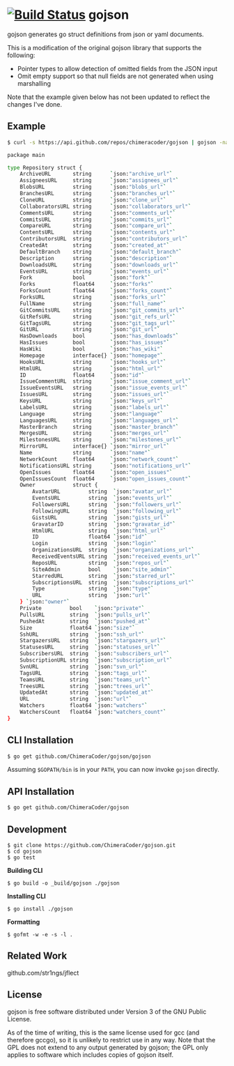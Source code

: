 [![Build Status](https://travis-ci.org/ChimeraCoder/gojson.svg?branch=master)](https://travis-ci.org/ChimeraCoder/gojson)
gojson
======

gojson generates go struct definitions from json or yaml documents.

This is a modification of the original gojson library that supports the following:

* Pointer types to allow detection of omitted fields from the JSON input
* Omit empty support so that null fields are not generated when using marshalling

Note that the example given below has not been updated to reflect the changes I've done.

Example
----------

```sh
$ curl -s https://api.github.com/repos/chimeracoder/gojson | gojson -name=Repository

package main

type Repository struct {
	ArchiveURL       string      `json:"archive_url"`
	AssigneesURL     string      `json:"assignees_url"`
	BlobsURL         string      `json:"blobs_url"`
	BranchesURL      string      `json:"branches_url"`
	CloneURL         string      `json:"clone_url"`
	CollaboratorsURL string      `json:"collaborators_url"`
	CommentsURL      string      `json:"comments_url"`
	CommitsURL       string      `json:"commits_url"`
	CompareURL       string      `json:"compare_url"`
	ContentsURL      string      `json:"contents_url"`
	ContributorsURL  string      `json:"contributors_url"`
	CreatedAt        string      `json:"created_at"`
	DefaultBranch    string      `json:"default_branch"`
	Description      string      `json:"description"`
	DownloadsURL     string      `json:"downloads_url"`
	EventsURL        string      `json:"events_url"`
	Fork             bool        `json:"fork"`
	Forks            float64     `json:"forks"`
	ForksCount       float64     `json:"forks_count"`
	ForksURL         string      `json:"forks_url"`
	FullName         string      `json:"full_name"`
	GitCommitsURL    string      `json:"git_commits_url"`
	GitRefsURL       string      `json:"git_refs_url"`
	GitTagsURL       string      `json:"git_tags_url"`
	GitURL           string      `json:"git_url"`
	HasDownloads     bool        `json:"has_downloads"`
	HasIssues        bool        `json:"has_issues"`
	HasWiki          bool        `json:"has_wiki"`
	Homepage         interface{} `json:"homepage"`
	HooksURL         string      `json:"hooks_url"`
	HtmlURL          string      `json:"html_url"`
	ID               float64     `json:"id"`
	IssueCommentURL  string      `json:"issue_comment_url"`
	IssueEventsURL   string      `json:"issue_events_url"`
	IssuesURL        string      `json:"issues_url"`
	KeysURL          string      `json:"keys_url"`
	LabelsURL        string      `json:"labels_url"`
	Language         string      `json:"language"`
	LanguagesURL     string      `json:"languages_url"`
	MasterBranch     string      `json:"master_branch"`
	MergesURL        string      `json:"merges_url"`
	MilestonesURL    string      `json:"milestones_url"`
	MirrorURL        interface{} `json:"mirror_url"`
	Name             string      `json:"name"`
	NetworkCount     float64     `json:"network_count"`
	NotificationsURL string      `json:"notifications_url"`
	OpenIssues       float64     `json:"open_issues"`
	OpenIssuesCount  float64     `json:"open_issues_count"`
	Owner            struct {
		AvatarURL         string  `json:"avatar_url"`
		EventsURL         string  `json:"events_url"`
		FollowersURL      string  `json:"followers_url"`
		FollowingURL      string  `json:"following_url"`
		GistsURL          string  `json:"gists_url"`
		GravatarID        string  `json:"gravatar_id"`
		HtmlURL           string  `json:"html_url"`
		ID                float64 `json:"id"`
		Login             string  `json:"login"`
		OrganizationsURL  string  `json:"organizations_url"`
		ReceivedEventsURL string  `json:"received_events_url"`
		ReposURL          string  `json:"repos_url"`
		SiteAdmin         bool    `json:"site_admin"`
		StarredURL        string  `json:"starred_url"`
		SubscriptionsURL  string  `json:"subscriptions_url"`
		Type              string  `json:"type"`
		URL               string  `json:"url"`
	} `json:"owner"`
	Private         bool    `json:"private"`
	PullsURL        string  `json:"pulls_url"`
	PushedAt        string  `json:"pushed_at"`
	Size            float64 `json:"size"`
	SshURL          string  `json:"ssh_url"`
	StargazersURL   string  `json:"stargazers_url"`
	StatusesURL     string  `json:"statuses_url"`
	SubscribersURL  string  `json:"subscribers_url"`
	SubscriptionURL string  `json:"subscription_url"`
	SvnURL          string  `json:"svn_url"`
	TagsURL         string  `json:"tags_url"`
	TeamsURL        string  `json:"teams_url"`
	TreesURL        string  `json:"trees_url"`
	UpdatedAt       string  `json:"updated_at"`
	URL             string  `json:"url"`
	Watchers        float64 `json:"watchers"`
	WatchersCount   float64 `json:"watchers_count"`
}
```

CLI Installation
----------------

```sh
$ go get github.com/ChimeraCoder/gojson/gojson
```

Assuming `$GOPATH/bin` is in your `PATH`, you can now invoke `gojson` directly.


API Installation
----------------

```sh
$ go get github.com/ChimeraCoder/gojson
```

Development
-----------

```
$ git clone https://github.com/ChimeraCoder/gojson.git
$ cd gojson
$ go test
```

**Building CLI**

```
$ go build -o _build/gojson ./gojson
```

**Installing CLI**

```
$ go install ./gojson
```

**Formatting**

```
$ gofmt -w -e -s -l .
```

Related Work
------------

github.com/str1ngs/jflect

License
----------

gojson is free software distributed under Version 3 of the GNU Public License.

As of the time of writing, this is the same license used for gcc (and therefore gccgo), so it is unlikely to restrict use in any way. Note that the GPL does not extend to any output generated by gojson; the GPL only applies to software which includes copies of gojson itself.
